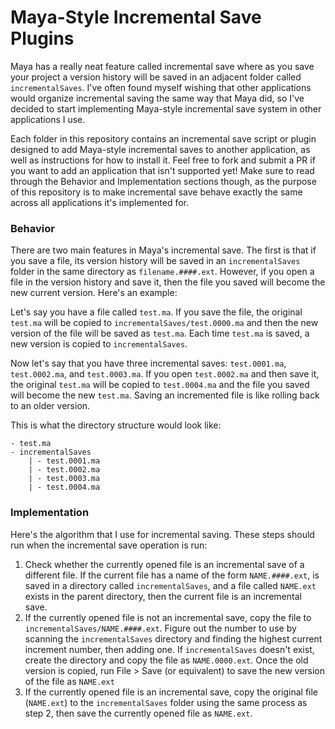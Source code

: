 # Maya-Style Incremental Save Plugins

Maya has a really neat feature called incremental save where as you save your project a version history will be saved in an adjacent folder called `incrementalSaves`. I've often found myself wishing that other applications would organize incremental saving the same way that Maya did, so I've decided to start implementing Maya-style incremental save system in other applications I use.

Each folder in this repository contains an incremental save script or plugin designed to add Maya-style incremental saves to another application, as well as instructions for how to install it. Feel free to fork and submit a PR if you want to add an application that isn't supported yet! Make sure to read through the Behavior and Implementation sections though, as the purpose of this repository is to make incremental save behave exactly the same across all applications it's implemented for.

### Behavior 

There are two main features in Maya's incremental save. The first is that if you save a file, its version history will be saved in an `incrementalSaves` folder in the same directory as `filename.####.ext`. However, if you open a file in the version history and save it, then the file you saved will become the new current version. Here's an example:

Let's say you have a file called `test.ma`. If you save the file, the original `test.ma` will be copied to `incrementalSaves/test.0000.ma` and then the new version of the file will be saved as `test.ma`. Each time `test.ma` is saved, a new version is copied to `incrementalSaves`. 

Now let's say that you have three incremental saves: `test.0001.ma`, `test.0002.ma`, and `test.0003.ma`. If you open `test.0002.ma` and then save it, the original `test.ma` will be copied to `test.0004.ma` and the file you saved will become the new `test.ma`. Saving an incremented file is like rolling back to an older version.

This is what the directory structure would look like:

```
- test.ma
- incrementalSaves
	| - test.0001.ma
	| - test.0002.ma
	| - test.0003.ma
	| - test.0004.ma
```





### Implementation

Here's the algorithm that I use for incremental saving. These steps should run when the incremental save operation is run:

1. Check whether the currently opened file is an incremental save of a different file. If the current file has a name of the form `NAME.####.ext`, is saved in a directory called `incrementalSaves`, and a file called `NAME.ext` exists in the parent directory, then the current file is an incremental save.
2. If the currently opened file is not an incremental save, copy the file to `incrementalSaves/NAME.####.ext`. Figure out the number to use by scanning the `incrementalSaves` directory and finding the highest current increment number, then adding one. If `incrementalSaves` doesn't exist, create the directory and copy the file as `NAME.0000.ext`. Once the old version is copied, run File > Save (or equivalent) to save the new version of the file as `NAME.ext`
3. If the currently opened file is an incremental save, copy the original file (`NAME.ext`) to the `incrementalSaves` folder using the same process as step 2, then save the currently opened file as `NAME.ext`. 